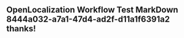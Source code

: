 <properties
ms.topic="hero-topic"
ms.test1="hero-topic"
ms.test2="test"/>

## OpenLocalization Workflow Test MarkDown 8444a032-a7a1-47d4-ad2f-d11a1f6391a2 thanks!
